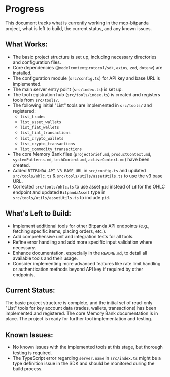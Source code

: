 # Progress

This document tracks what is currently working in the mcp-bitpanda project, what is left to build, the current status, and any known issues.

## What Works:
- The basic project structure is set up, including necessary directories and configuration files.
- Core dependencies (`@modelcontextprotocol/sdk`, `axios`, `zod`, `dotenv`) are installed.
- The configuration module (`src/config.ts`) for API key and base URL is implemented.
- The main server entry point (`src/index.ts`) is set up.
- The tool registration hub (`src/tools/index.ts`) is created and registers tools from `src/tools/`.
- The following initial "List" tools are implemented in `src/tools/` and registered:
    - `list_trades`
    - `list_asset_wallets`
    - `list_fiat_wallets`
    - `list_fiat_transactions`
    - `list_crypto_wallets`
    - `list_crypto_transactions`
    - `list_commodity_transactions`
- The core Memory Bank files (`projectbrief.md`, `productContext.md`, `systemPatterns.md`, `techContext.md`, `activeContext.md`) have been created.
- Added `BITPANDA_API_V3_BASE_URL` in `src/config.ts` and updated `src/tools/ohlc.ts` & `src/tools/utils/assetUtils.ts` to use the v3 base URL.
- Corrected `src/tools/ohlc.ts` to use asset `pid` instead of `id` for the OHLC endpoint and updated `BitpandaAsset` type in `src/tools/utils/assetUtils.ts` to include `pid`.

## What's Left to Build:
- Implement additional tools for other Bitpanda API endpoints (e.g., fetching specific items, placing orders, etc.).
- Add comprehensive unit and integration tests for all tools.
- Refine error handling and add more specific input validation where necessary.
- Enhance documentation, especially in the `README.md`, to detail all available tools and their usage.
- Consider implementing more advanced features like rate limit handling or authentication methods beyond API key if required by other endpoints.

## Current Status:
The basic project structure is complete, and the initial set of read-only "List" tools for key account data (trades, wallets, transactions) has been implemented and registered. The core Memory Bank documentation is in place. The project is ready for further tool implementation and testing.

## Known Issues:
- No known issues with the implemented tools at this stage, but thorough testing is required.
- The TypeScript error regarding `server.name` in `src/index.ts` might be a type definition issue in the SDK and should be monitored during the build process.
